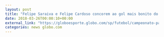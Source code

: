 ```yaml
---
layout: post
title: "Felipe Saraiva e Felipe Cardoso concorem ao gol mais bonito do Paulistão; vote!"
date: 2018-03-26T00:00:10+00:00
external_link: "https://globoesporte.globo.com/sp/futebol/campeonato-paulista/votacao/qual-e-o-gol-mais-bonito-do-paulistao-429cbe63-e2e1-410e-8051-5846d009aa1e.ghtml"
categories: news globo.com
---
```

